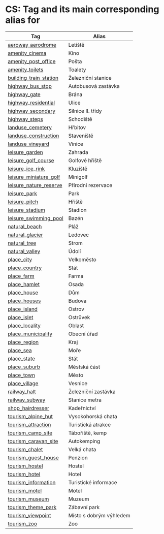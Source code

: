 # CS: Tag and its main corresponding alias for 

Tag | Alias 
--- | --- 
[aeroway\_aerodrome](https://taginfo.openstreetmap.org/tags/aeroway=aerodrome) | Letiště
[amenity\_cinema](https://taginfo.openstreetmap.org/tags/amenity=cinema) | Kino
[amenity\_post\_office](https://taginfo.openstreetmap.org/tags/amenity=post_office) | Pošta
[amenity\_toilets](https://taginfo.openstreetmap.org/tags/amenity=toilets) | Toalety
[building\_train\_station](https://taginfo.openstreetmap.org/tags/building=train_station) | Železniční stanice
[highway\_bus\_stop](https://taginfo.openstreetmap.org/tags/highway=bus_stop) | Autobusová zastávka
[highway\_gate](https://taginfo.openstreetmap.org/tags/highway=gate) | Brána
[highway\_residential](https://taginfo.openstreetmap.org/tags/highway=residential) | Ulice
[highway\_secondary](https://taginfo.openstreetmap.org/tags/highway=secondary) | Silnice II. třídy
[highway\_steps](https://taginfo.openstreetmap.org/tags/highway=steps) | Schodiště
[landuse\_cemetery](https://taginfo.openstreetmap.org/tags/landuse=cemetery) | Hřbitov
[landuse\_construction](https://taginfo.openstreetmap.org/tags/landuse=construction) | Staveniště
[landuse\_vineyard](https://taginfo.openstreetmap.org/tags/landuse=vineyard) | Vinice
[leisure\_garden](https://taginfo.openstreetmap.org/tags/leisure=garden) | Zahrada
[leisure\_golf\_course](https://taginfo.openstreetmap.org/tags/leisure=golf_course) | Golfové hřiště
[leisure\_ice\_rink](https://taginfo.openstreetmap.org/tags/leisure=ice_rink) | Kluziště
[leisure\_miniature\_golf](https://taginfo.openstreetmap.org/tags/leisure=miniature_golf) | Minigolf
[leisure\_nature\_reserve](https://taginfo.openstreetmap.org/tags/leisure=nature_reserve) | Přírodní rezervace
[leisure\_park](https://taginfo.openstreetmap.org/tags/leisure=park) | Park
[leisure\_pitch](https://taginfo.openstreetmap.org/tags/leisure=pitch) | Hřiště
[leisure\_stadium](https://taginfo.openstreetmap.org/tags/leisure=stadium) | Stadion
[leisure\_swimming\_pool](https://taginfo.openstreetmap.org/tags/leisure=swimming_pool) | Bazén
[natural\_beach](https://taginfo.openstreetmap.org/tags/natural=beach) | Pláž
[natural\_glacier](https://taginfo.openstreetmap.org/tags/natural=glacier) | Ledovec
[natural\_tree](https://taginfo.openstreetmap.org/tags/natural=tree) | Strom
[natural\_valley](https://taginfo.openstreetmap.org/tags/natural=valley) | Údolí
[place\_city](https://taginfo.openstreetmap.org/tags/place=city) | Velkoměsto
[place\_country](https://taginfo.openstreetmap.org/tags/place=country) | Stát
[place\_farm](https://taginfo.openstreetmap.org/tags/place=farm) | Farma
[place\_hamlet](https://taginfo.openstreetmap.org/tags/place=hamlet) | Osada
[place\_house](https://taginfo.openstreetmap.org/tags/place=house) | Dům
[place\_houses](https://taginfo.openstreetmap.org/tags/place=houses) | Budova
[place\_island](https://taginfo.openstreetmap.org/tags/place=island) | Ostrov
[place\_islet](https://taginfo.openstreetmap.org/tags/place=islet) | Ostrůvek
[place\_locality](https://taginfo.openstreetmap.org/tags/place=locality) | Oblast
[place\_municipality](https://taginfo.openstreetmap.org/tags/place=municipality) | Obecní úřad
[place\_region](https://taginfo.openstreetmap.org/tags/place=region) | Kraj
[place\_sea](https://taginfo.openstreetmap.org/tags/place=sea) | Moře
[place\_state](https://taginfo.openstreetmap.org/tags/place=state) | Stát
[place\_suburb](https://taginfo.openstreetmap.org/tags/place=suburb) | Městská část
[place\_town](https://taginfo.openstreetmap.org/tags/place=town) | Město
[place\_village](https://taginfo.openstreetmap.org/tags/place=village) | Vesnice
[railway\_halt](https://taginfo.openstreetmap.org/tags/railway=halt) | Železniční zastávka
[railway\_subway](https://taginfo.openstreetmap.org/tags/railway=subway) | Stanice metra
[shop\_hairdresser](https://taginfo.openstreetmap.org/tags/shop=hairdresser) | Kadeřnictví
[tourism\_alpine\_hut](https://taginfo.openstreetmap.org/tags/tourism=alpine_hut) | Vysokohorská chata
[tourism\_attraction](https://taginfo.openstreetmap.org/tags/tourism=attraction) | Turistická atrakce
[tourism\_camp\_site](https://taginfo.openstreetmap.org/tags/tourism=camp_site) | Tábořiště, kemp
[tourism\_caravan\_site](https://taginfo.openstreetmap.org/tags/tourism=caravan_site) | Autokemping
[tourism\_chalet](https://taginfo.openstreetmap.org/tags/tourism=chalet) | Velká chata
[tourism\_guest\_house](https://taginfo.openstreetmap.org/tags/tourism=guest_house) | Penzion
[tourism\_hostel](https://taginfo.openstreetmap.org/tags/tourism=hostel) | Hostel
[tourism\_hotel](https://taginfo.openstreetmap.org/tags/tourism=hotel) | Hotel
[tourism\_information](https://taginfo.openstreetmap.org/tags/tourism=information) | Turistické informace
[tourism\_motel](https://taginfo.openstreetmap.org/tags/tourism=motel) | Motel
[tourism\_museum](https://taginfo.openstreetmap.org/tags/tourism=museum) | Muzeum
[tourism\_theme\_park](https://taginfo.openstreetmap.org/tags/tourism=theme_park) | Zábavní park
[tourism\_viewpoint](https://taginfo.openstreetmap.org/tags/tourism=viewpoint) | Místo s dobrým výhledem
[tourism\_zoo](https://taginfo.openstreetmap.org/tags/tourism=zoo) | Zoo
